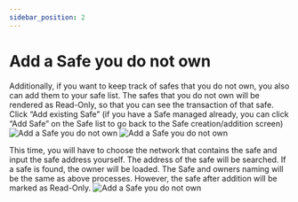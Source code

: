 ```yaml
---
sidebar_position: 2
---
```


# Add a Safe you do not own
Additionally, if you want to keep track of safes that you do not own, you also can add them to your safe list. The safes that you do not own will be rendered as Read-Only, so that you can see the transaction of that safe. Click “Add existing Safe” (if you have a Safe managed already, you can click “Add Safe” on the Safe list to go back to the Safe creation/addition screen)
![Add a Safe you do not own](/img/pyxis-safe/add_not_own_safe_1.png)
![Add a Safe you do not own](/img/pyxis-safe/add_not_own_safe_2.png)

This time, you will have to choose the network that contains the safe and input the safe address yourself. The address of the safe will be searched. If a safe is found, the owner will be loaded. The Safe and owners naming will be the same as above processes. However, the safe after addition will be marked as Read-Only.
![Add a Safe you do not own](/img/pyxis-safe/add_not_own_safe_3.png)

